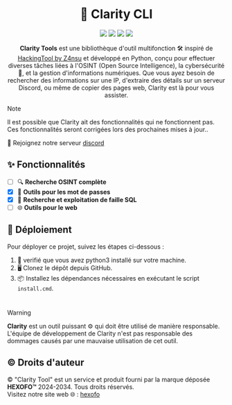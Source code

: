 <div align=center>
  
# 🚀 Clarity CLI
![](https://img.shields.io/github/license/alextoutcourt72/Clarity-Tool)
![](https://img.shields.io/badge/Python-3-blue)
![](https://img.shields.io/github/forks/alextoutcourt72/Clarity-Tool)
![](https://img.shields.io/github/stars/alextoutcourt72/Clarity-Tool)

**Clarity Tools** est une bibliothèque d'outil multifonction 🛠️ inspiré de [HackingTool by Z4nsu](https://github.com/Z4nzu/hackingtool/tree/master) et développé en Python, conçu pour effectuer diverses tâches liées à l'OSINT (Open Source Intelligence), la cybersécurité 🔐, et la gestion d'informations numériques. Que vous ayez besoin de rechercher des informations sur une IP, d'extraire des détails sur un serveur Discord, ou même de copier des pages web, Clarity est là pour vous assister.

</div>

> [!NOTE]
> Il est possible que Clarity ait des fonctionnalités qui ne fonctionnent pas. Ces fonctionnalités seront corrigées lors des prochaines mises à jour..

💬 Rejoignez notre serveur [discord](https://discord.gg/qFJ7dNZ5Sf)

## ✨ Fonctionnalités

- [ ] 🔍 **Recherche OSINT complète**
- [x] 🔐 **Outils pour les mot de passes**
- [x] 🔑 **Recherche et exploitation de faille SQL**
- [ ] 🌐 **Outils pour le web**

## 🚀 Déploiement

Pour déployer ce projet, suivez les étapes ci-dessous :

1. 🐍 verifié que vous avez python3 installé sur votre machine. 
2. 🖥️ Clonez le dépôt depuis GitHub.
3. 📦 Installez les dépendances nécessaires en exécutant le script `install.cmd`.

#
> [!WARNING]
> **Clarity** est un outil puissant ⚙️ qui doit être utilisé de manière responsable. L'équipe de développement de Clarity n'est pas responsable des dommages causés par une mauvaise utilisation de cet outil.

## ©️ Droits d'auteur

© "Clarity Tool" est un service et produit fourni par la marque déposée **HEXOFO™** 2024-2034. Tous droits réservés.  
Visitez notre site web 🌐 : [hexofo](http://www.hexofo.org)
